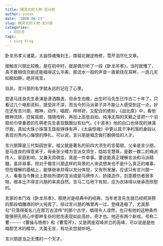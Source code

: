 ```yaml
---
title: 精灵式的人物-言兴朋
author: yunan
date: '2008-08-23'
slug: 精灵式的人物-言兴朋
categories:
  - 叨叨念
tags:
  - sing blog
---
```


卧龙吊孝义诸葛，太庙惊魂悔刘王，南辕北辙逆杨修，雪芹泪尽化文章。

接触言兴朋比较晚，是在初中时，就是偶尔听了一段《卧龙吊孝》，当时就懵了，真不敢相信京剧还能唱得这么华美，那流水一般的声音一直萦绕在耳畔，一连几天如痴如醉，绝非戏言。

自此，言兴朋的名字就永远的记在了心里。

尝道马连良先生表演是潇洒飘逸，但余生也晚，出生时马先生已作古二十年了，只看过几个电影资料，感受并不深，而当今的马派弟子并不能让人感受到这一点，好在还有言兴朋，眼神，动作，唱腔，样样好，又配合的绝妙，《战北原》中，看他眼神流转，捻髯摇扇，情随戏转，再加上高低自如，纯净无瑕的天籁之音把一个羽扇纶巾举重若的孔明老先生表现飘飘似有仙气。《十道本》他的白口也体现的淋漓尽致，真如大珠小珠落玉盘般铮铮有声，《太庙惊魂》中更以其干净利落的身段以表现刘秀内心悔恨的挣扎，可以说，言兴朋是唱念做打翻俱佳的人才。

言兴朋算是三代梨园世家，祖父就是著名的前四大须生的言菊朋，父亲是言少朋，是马连良的得意弟子，母亲张少楼为言派女须生，姑姑言慧珠，是数一数二的梅派传人，家庭影响，又兼天资俱佳，真是一件幸事。要说能真正理解言派和马派精髓，虽非易事，但对于像言兴朋这样的背景的人来说想来也不是什么真正的难事，但在理解的基础上，能够继承并得以充分体现，又有所发展，应该只有言兴朋一人，看看当今舞台上那些所谓的言派或是马牌传人，娇揉造作，刻意模仿者居多呀。根本比不得言兴朋的率真自然。言马二位地下有知，应为衣钵得以继承而欣慰的。

言家的本门戏《卧龙吊孝》，那绝对是经典中的经典，当年老言先生就已经把哭祭的那段唱雕琢的炉火纯青了，经过言兴朋的嘴里再一过，登峰造极了，尤其那句"只落得美名儿在那万古流传"的那个古字，唱得令人凛然，也只有他的这种条件能够把孔明心中那种复杂的悲伤表现如此高妙，奇才也。他还有两个新戏，号称二曹------《曹操与杨修》和《曹雪芹》，又是两座双峰并立的高峰，可以说是是他唱腔艺术的精华，大美无言，有功夫您就听吧。

言兴朋是当之无愧的一个天才。